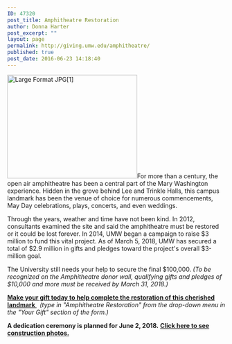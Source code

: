 ```yaml
---
ID: 47320
post_title: Amphitheatre Restoration
author: Donna Harter
post_excerpt: ""
layout: page
permalink: http://giving.umw.edu/amphitheatre/
published: true
post_date: 2016-06-23 14:18:40
---
```

<a href="https://giving.umw.edu/wp-content/uploads/2014/02/Large-Format-JPG1.jpg"><img class="alignleft wp-image-45981 size-medium" src="https://giving.umw.edu/wp-content/uploads/2014/02/Large-Format-JPG1-300x239.jpg" alt="Large Format JPG[1]" width="300" height="239" /></a>For more than a century, the open air amphitheatre has been a central part of the Mary Washington experience. Hidden in the grove behind Lee and Trinkle Halls, this campus landmark has been the venue of choice for numerous commencements, May Day celebrations, plays, concerts, and even weddings.

Through the years, weather and time have not been kind. In 2012, consultants examined the site and said the amphitheatre must be restored or it could be lost forever. In 2014, UMW began a campaign to raise $3 million to fund this vital project. As of March 5, 2018, UMW has secured a total of $2.9 million in gifts and pledges toward the project's overall $3-million goal.

The University still needs your help to secure the final $100,000. <em>(To be recognized on the Amphitheatre donor wall, qualifying gifts and pledges of $10,000 and more must be received by March 31, 2018.)</em>

<a href="http://umw.edu/amphitheatre-gift" target="_blank" rel="noopener"><strong>Make your gift today to help complete the restoration of this cherished landmark </strong></a><em><strong> </strong> (type in "Amphitheatre Restoration" from the drop-down menu in the "Your Gift" section of the form.) </em><em>
</em>

<strong>A dedication ceremony is planned for June 2, 2018.</strong> <a href="http://giving.umw.edu/blog/2018/02/19/amphitheatre-construction-update/" target="_blank" rel="noopener"><strong>Click here to see c</strong><strong>onstruction photos.</strong></a>

&nbsp;